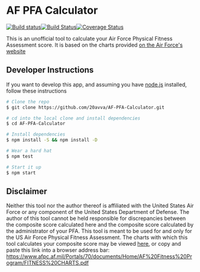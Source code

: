 # AF PFA Calculator

[![Build status](https://ci.appveyor.com/api/projects/status/d5fjywrlbj6s63hg?svg=true)](https://ci.appveyor.com/project/20avva/af-pfa-calculator)[![Build Status](https://travis-ci.org/20avva/AF-PFA-Calculator.svg?branch=master)](https://travis-ci.org/20avva/AF-PFA-Calculator)[![Coverage Status](https://coveralls.io/repos/github/20avva/AF-PFA-Calculator/badge.svg?branch=master)](https://coveralls.io/github/20avva/AF-PFA-Calculator?branch=master)


This is an unofficial tool to calculate your Air Force Physical Fitness Assessment score. It is based on the charts provided [on the Air Force's website](https://www.afpc.af.mil/Portals/70/documents/Home/AF%20Fitness%20Program/FITNESS%20CHARTS.pdf)


## Developer Instructions

If you want to develop this app, and assuming you have [node.js](https://nodejs.org/en/download/) installed, follow these instructions

```bash
# Clone the repo
$ git clone https://github.com/20avva/AF-PFA-Calculator.git

# cd into the local clone and install dependencies
$ cd AF-PFA-Calculator

# Install dependencies
$ npm install -S && npm install -D

# Wear a hard hat
$ npm test

# Start it up
$ npm start
```

## Disclaimer

Neither this tool nor the author thereof is affiliated with the United States Air Force or any component of the United States Department of Defense.
The author of this tool cannot be held responsible for discrepancies between the composite score calculated here and the composite score calculated by
the administrator of your PFA. This tool is meant to be used for and only for the US Air Force Physical Fitness Assessment. The charts with which this
tool calculates your composite score may be viewed <a target="_blank" href="files/FITNESS CHARTS.pdf">here</a>,
or copy and paste this link into a browser address bar: https://www.afpc.af.mil/Portals/70/documents/Home/AF%20Fitness%20Program/FITNESS%20CHARTS.pdf 